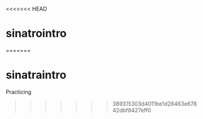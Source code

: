 <<<<<<< HEAD
# sinatrointro
=======
# sinatraintro

Practicing
>>>>>>> 389315303d4011be1d28463e67842dbf8427eff0
